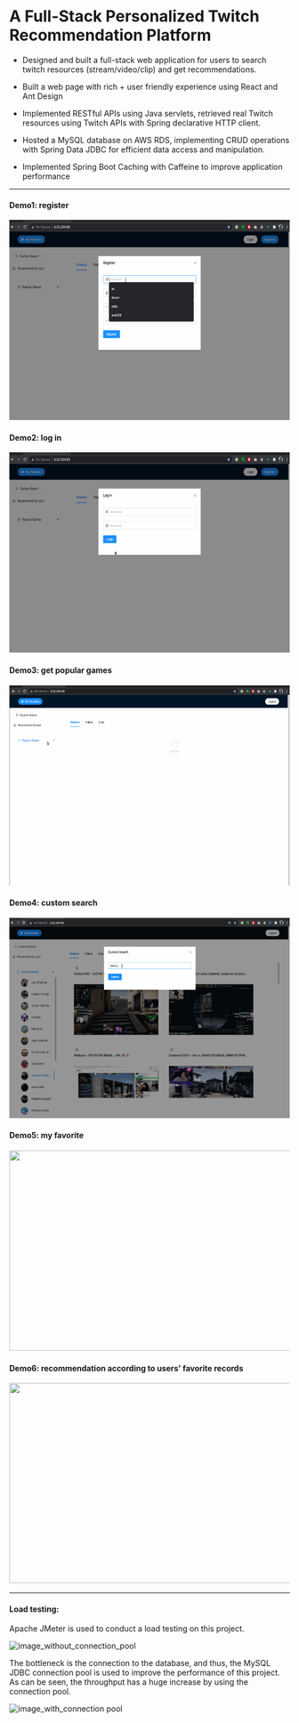 #  A Full-Stack Personalized Twitch Recommendation Platform

* Designed and built a full-stack web application for users to search twitch resources (stream/video/clip) and get recommendations. 

* Built a web page with rich + user friendly experience using React and Ant Design

* Implemented RESTful APIs using Java servlets, retrieved real Twitch resources using Twitch
APIs with Spring declarative HTTP client.

* Hosted a MySQL database on AWS RDS, implementing CRUD operations with Spring Data
JDBC for efficient data access and manipulation.

* Implemented Spring Boot Caching with Caffeine to improve application performance

--- 

#### Demo1: register
<img src="https://github.com/yixiuzhu/GameHere/blob/78ae803558835f0007bff07cba4a03335b63ff07/demo/demo_register.gif" width=650 height=360 />

#### Demo2: log in
<img src="https://github.com/yixiuzhu/GameHere/blob/78ae803558835f0007bff07cba4a03335b63ff07/demo/demo_login_popular.gif" width=650 height=360 />

#### Demo3: get popular games
<img src="https://github.com/yixiuzhu/GameHere/blob/78ae803558835f0007bff07cba4a03335b63ff07/demo/demo_popular.gif" width=650 height=360 />

#### Demo4: custom search
<img src="https://github.com/yixiuzhu/GameHere/blob/78ae803558835f0007bff07cba4a03335b63ff07/demo/demo_search.gif" width=650 height=360 />

#### Demo5: my favorite
<img src="https://github.com/yixiuzhu/GameHere/blob/78ae803558835f0007bff07cba4a03335b63ff07/demo/demo_fav.gif" width=650 height=360 />

#### Demo6: recommendation according to users' favorite records
<img src="https://github.com/yixiuzhu/GameHere/blob/78ae803558835f0007bff07cba4a03335b63ff07/demo/demo_recom.gif" width=650 height=360 />

---
#### Load testing:

Apache JMeter is used to conduct a load testing on this project.

![image_without_connection_pool](https://cdn.jsdelivr.net/gh/lichever/pictureBedForNormalUse@main/uPic/image-20210708004453595_2021_07_08_17_29_19.png  "result with no connection pool")



The bottleneck is the connection to the database, and thus, the MySQL JDBC connection pool is used to improve the performance of this project. As can be seen, the throughput has a huge increase by using the connection pool.

![image_with_connection pool](https://cdn.jsdelivr.net/gh/lichever/pictureBedForNormalUse@main/uPic/image-20210708141911048_2021_07_08_14_19_13.png "result with connection pool")
